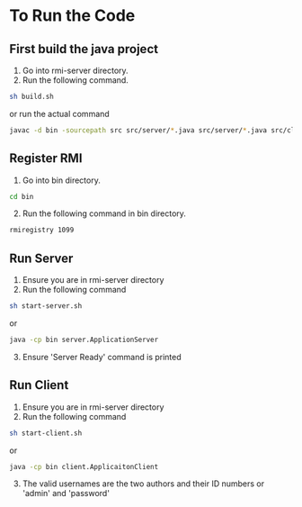 # To Run the Code

## First build the java project
1. Go into rmi-server directory.
2. Run the following command.
```bash
sh build.sh
```
or run the actual command
```bash
javac -d bin -sourcepath src src/server/*.java src/server/*.java src/client/*.java
```

## Register RMI
1. Go into bin directory.
```bash
cd bin
```
2. Run the following command in bin directory.
```bash
rmiregistry 1099
```

## Run Server
1. Ensure you are in rmi-server directory
2. Run the following command
```bash
sh start-server.sh
```
or
```bash
java -cp bin server.ApplicationServer
```
3. Ensure 'Server Ready' command is printed

## Run Client
1. Ensure you are in rmi-server directory
2. Run the following command
```bash
sh start-client.sh
```
or
```bash
java -cp bin client.ApplicaitonClient
```
3. The valid usernames are the two authors and their ID numbers or 'admin' and 'password'
